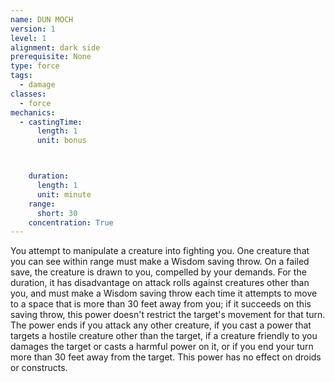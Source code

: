 ```yaml
---
name: DUN MOCH
version: 1
level: 1
alignment: dark side
prerequisite: None
type: force
tags:
  - damage
classes:
  - force
mechanics:
  - castingTime:
      length: 1
      unit: bonus



    duration:
      length: 1
      unit: minute
    range:
      short: 30
    concentration: True
---
```

You attempt to manipulate a creature into fighting
you. One creature that you can see within range must
make a Wisdom saving throw. On a failed save, the
creature is drawn to you, compelled by your demands.
For the duration, it has disadvantage on attack rolls
against creatures other than you, and must make a
Wisdom saving throw each time it attempts to move to
a space that is more than 30 feet away from you; if it
succeeds on this saving throw, this power doesn't
restrict the target's movement for that turn.
The power ends if you attack any other creature, if
you cast a power that targets a hostile creature other
than the target, if a creature friendly to you damages
the target or casts a harmful power on it, or if you end
your turn more than 30 feet away from the target. This
power has no effect on droids or constructs.

    